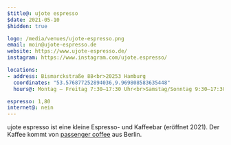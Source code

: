 ```yaml
---
$title@: ujote espresso
$date: 2021-05-10
$hidden: true

logo: /media/venues/ujote-espresso.png
email: moin@ujote-espresso.de
website: https://www.ujote-espresso.de/
instagram: https://www.instagram.com/ujote.espresso/

locations:
- address: Bismarckstraße 88<br>20253 Hamburg
  coordinates: "53.576877252894036,9.969808583635448"
  hours@: Montag – Freitag 7:30–17:30 Uhr<br>Samstag/Sonntag 9:30–17:30 Uhr

espresso: 1,80
internet@: nein
---
```


ujote espresso ist eine kleine Espresso- und Kaffeebar (eröffnet 2021). Der Kaffee kommt von [passenger coffee](https://www.passenger-coffee.com/) aus Berlin.